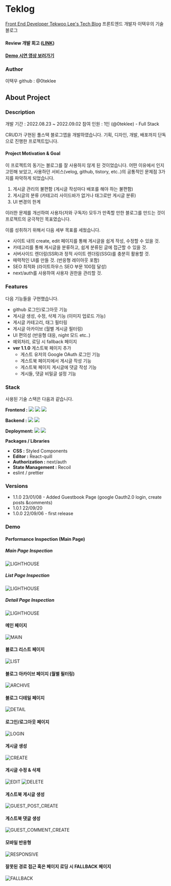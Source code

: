 # Teklog

[Front End Developer Tekwoo Lee's Tech Blog](https://teklog.site)
프론트엔드 개발자 이택우의 기술 블로그

#### Review 개발 회고 ([LINK](https://teklog.site/blog/8))

#### [Demo 시연 영상 보러가기](#demo)

### Author

이택우
github : @0teklee

## About Project

### Description

개발 기간 : 2022.08.23 ~ 2022.09.02
참여 인원 : 1인 (@0teklee) - Full Stack

CRUD가 구현된 풀스택 블로그앱을 개발하였습니다.
기획, 디자인, 개발, 배포까지 단독으로 진행한 프로젝트입니다.

#### Project Motivation & Goal

이 프로젝트의 동기는 블로그를 잘 사용하지 않게 된 것이었습니다. 어떤 이유에서 인지 고민해 보았고, 사용하던 서비스(velog, github, tistory, etc..)의 공통적인 문제점 3가지를 파악하게 되었습니다.

1. 게시글 관리의 불편함 (게시글 작성마다 배포를 해야 하는 불편함)
2. 게시글의 분류 (카테고리 사이드바가 없거나 태그로만 게시글 분류)
3. UI 변경의 한계

이러한 문제를 개선하여 사용자(저와 구독자) 모두가 만족할 만한 블로그를 만드는 것이 프로젝트의 궁극적인 목표였습니다.

이를 성취하기 위해서 다음 세부 목표를 세웠습니다.

- 사이트 내의 create, edit 페이지를 통해 게시글을 쉽게 작성, 수정할 수 있을 것.
- 카테고리를 통해 게시글을 분류하고, 쉽게 분류된 글에 접근할 수 있을 것.
- 서버사이드 렌더링(SSR)과 정적 사이트 렌더링(SSG)를 충분히 활용할 것.
- 매력적인 UI를 만들 것. (반응형 레이아웃 포함)
- SEO 최적화 (라이트하우스 SEO 부문 100점 달성)
- next/auth를 사용하여 사용자 권한을 관리할 것.

### Features

다음 기능들을 구현했습니다.

- github 로그인/로그아웃 기능
- 게시글 생성, 수정, 삭제 기능 (이미지 업로드 가능)
- 게시글 카테고리, 태그 필터링
- 게시글 아카이브 (월별 게시글 필터링)
- UI 편의성 (반응형 대응, night 모드 etc..)
- 예외처리, 로딩 시 fallback 페이지
- **ver 1.1.0** 게스트북 페이지 추가
  - 게스트 유저의 Google OAuth 로그인 기능 
  - 게스트북 페이지에서 게시글 작성 기능
  - 게스트북 페이지 게시글에 댓글 작성 기능
  - 게시들, 댓글 비밀글 설정 기능

### Stack

사용된 기술 스택은 다음과 같습니다.

**Frontend :**
<img src="https://img.shields.io/badge/React-61dafb?style=flatsquare&logo=React&logoColor=white"> <img src="https://img.shields.io/badge/TypeScript-3178C6?style=flatsquare&logo=TypeScript&logoColor=white"> <img src="https://img.shields.io/badge/Next.js-000000?style=flatsquare&logo=Next.js&logoColor=white">

**Backend :**
<img src="https://img.shields.io/badge/Prisma-2D3748?style=flatsquare&logo=Prisma&logoColor=white"> <img src="https://img.shields.io/badge/PlanetScale (database)-000000?style=flatsquare&logo=PlanetScale&logoColor=white">

**Deployment:**
<img src="https://img.shields.io/badge/Vercel-000000?style=flatsquare&logo=Vercel&logoColor=white"> <img src="https://img.shields.io/badge/Cloudflare (CDN)-F38020?style=flatsquare&logo=Cloudflare&logoColor=white">

**Packages / Libraries**

- **CSS :** Styled Components
- **Editor :** React-quill
- **Authorization :** next/auth
- **State Management :** Recoil
- eslint / prettier

### Versions

- 1.1.0 23/01/08 - Added Guestbook Page (google Oauth2.0 login, create posts &comments)
- 1.0.1 22/09/20
- 1.0.0 22/09/06 - first release


### Demo

#### Performance Inspection (Main Page)

##### Main Page Inspection

![LIGHTHOUSE](https://res.cloudinary.com/dolziw8fv/image/upload/v1662974851/teklog_readme/performance_main_fjnfcv.jpg)

##### List Page Inspection

![LIGHTHOUSE](https://res.cloudinary.com/dolziw8fv/image/upload/v1663753894/performance_blog_list_jsko1f.jpg)

##### Detail Page Inspection

![LIGHTHOUSE](https://res.cloudinary.com/dolziw8fv/image/upload/v1663753894/performance_blog_list_jsko1f.jpg)

#### 메인 페이지

![MAIN](https://res.cloudinary.com/dolziw8fv/image/upload/v1662373284/teklog_readme/teklog_main_tinw7k.gif)

#### 블로그 리스트 페이지

![LIST](https://res.cloudinary.com/dolziw8fv/image/upload/v1662446832/teklog_readme/teklog_blog_list_f9um9g.gif)

#### 블로그 아카이브 페이지 (월별 필터링)

![ARCHIVE](https://res.cloudinary.com/dolziw8fv/image/upload/v1662446832/teklog_readme/teklog_archive_oqk6hc.gif)

#### 블로그 디테일 페이지

![DETAIL](https://res.cloudinary.com/dolziw8fv/image/upload/v1662446829/teklog_readme/teklog_blog_detail_qzny6s.gif)

#### 로그인/로그아웃 페이지

![LOGIN](https://res.cloudinary.com/dolziw8fv/image/upload/v1662370455/teklog_readme/teklog_login_d3xvja.gif)

#### 게시글 생성

![CREATE](https://res.cloudinary.com/dolziw8fv/image/upload/v1662371184/teklog_readme/teklog_writing_zmjsnv.gif)

#### 게시글 수정 & 삭제

![EDIT](https://res.cloudinary.com/dolziw8fv/image/upload/v1662371541/teklog_readme/teklog_editing_lopyut.gif)
![DELETE](https://res.cloudinary.com/dolziw8fv/image/upload/v1662371746/teklog_readme/teklog_delete_iiqwka.gif)

#### 게스트북 게시글 생성
![GUEST_POST_CREATE](https://res.cloudinary.com/dolziw8fv/image/upload/v1673151940/teklog_readme/blog_post_create_AdobeExpress_sc2yho.gif)

#### 게스트북 댓글 생성
![GUEST_COMMENT_CREATE](https://res.cloudinary.com/dolziw8fv/image/upload/v1673151940/teklog_readme/blog_comment_create_AdobeExpress_sphomg.gif)

#### 모바일 반응형

![RESPONSIVE](https://res.cloudinary.com/dolziw8fv/image/upload/v1662453542/teklog_readme/teklog_mobile_qvant3.gif)

#### 잘못된 경로 접근 혹은 페이지 로딩 시 FALLBACK 페이지

![FALLBACK](https://res.cloudinary.com/dolziw8fv/image/upload/v1662447361/teklog_readme/teklog_fallback_pghd3m.jpg)


